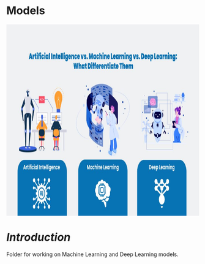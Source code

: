 # Models

<div align="center">
   <img align="center" height=500 width=1000 alt="picture" src="https://github.com/Abubakr1710/Foodify/blob/main/web/assets/readme_pictures/ml_dl.jpg? raw=true" >
</div>

# *Introduction*
Folder for working on Machine Learning and Deep Learning models.